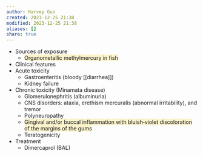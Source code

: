 ```yaml
---
author: Harvey Guo
created: 2023-12-25 21:38
modified: 2023-12-25 21:38
aliases: []
share: true
---
```

- Sources of exposure
	- <span style="background:rgba(240, 200, 0, 0.2)">Organometallic methylmercury in fish</span>
- Clinical features
- Acute toxicity
	- Gastroenteritis (bloody [[diarrhea]])
	- Kidney failure
- Chronic toxicity (Minamata disease) 
	- Glomerulonephritis (albuminuria)
	- CNS disorders: ataxia, erethism mercuralis (abnormal irritability), and tremor
	- Polyneuropathy
	- <span style="background:rgba(240, 200, 0, 0.2)">Gingival and/or buccal inflammation with bluish‑violet discoloration of the margins of the gums </span>
	- Teratogenicity
- Treatment
	- Dimercaprol (BAL)
